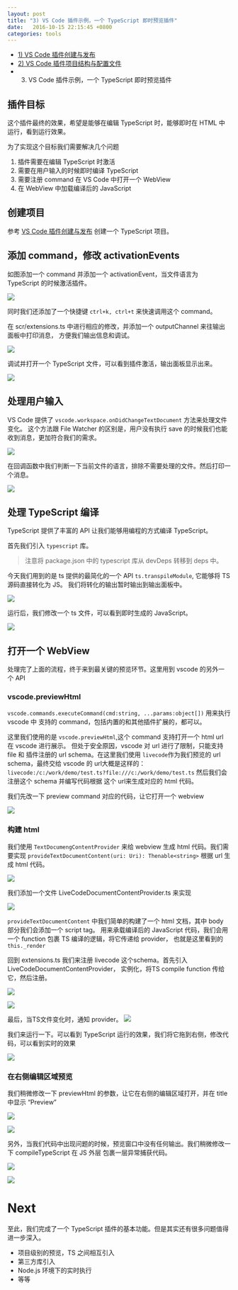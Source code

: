 ```yaml
---
layout: post
title: "3) VS Code 插件示例，一个 TypeScript 即时预览插件"
date:   2016-10-15 22:15:45 +0800
categories: tools
---
```



* [1) VS Code 插件创建与发布](/tools/2016/10/13/getting-started-with-vscode-ext/)
* [2) VS Code 插件项目结构与配置文件](/tools/2016/10/14/vscode-ext-what-is-in-the-project/)
* 3) VS Code 插件示例，一个 TypeScript 即时预览插件

## 插件目标

这个插件最终的效果，希望是能够在编辑 TypeScript 时，能够即时在 HTML 中运行，看到运行效果。

为了实现这个目标我们需要解决几个问题

1. 插件需要在编辑 TypeScript 时激活
2. 需要在用户输入的时候即时编译 TypeScript
3. 需要注册 command 在 VS Code 中打开一个 WebView
4. 在 WebView 中加载编译后的 JavaScript

<!--more-->

## 创建项目

参考 [VS Code 插件创建与发布](/tools/2016/10/13/getting-started-with-vscode-ext/) 创建一个
TypeScript 项目。

## 添加 command，修改 activationEvents

如图添加一个 command 并添加一个 activationEvent，当文件语言为 TypeScript 的时候激活插件。

![](http://imzc.me/public/images/openchina2016/addtscommands.jpg)

同时我们还添加了一个快捷键 `ctrl+k, ctrl+t` 来快速调用这个 command。

在 scr/extensions.ts 中进行相应的修改，并添加一个 outputChannel 来往输出面板中打印消息，
方便我们输出信息和调试。

![](http://imzc.me/public/images/openchina2016/2regcommands.jpg)

调试并打开一个 TypeScript 文件，可以看到插件激活，输出面板显示出来。

![](http://imzc.me/public/images/openchina2016/2run.png)

## 处理用户输入

VS Code 提供了 `vscode.workspace.onDidChangeTextDocument` 方法来处理文件变化。
这个方法跟 File Watcher 的区别是，用户没有执行 save 的时候我们也能收到消息，更加符合我们的需求。

![](http://imzc.me/public/images/openchina2016/3handlechanges.jpg)

在回调函数中我们判断一下当前文件的语言，排除不需要处理的文件。然后打印一个消息。

![](http://imzc.me/public/images/openchina2016/3output.jpg)

## 处理 TypeScript 编译

TypeScript 提供了丰富的 API 让我们能够用编程的方式编译 TypeScript。

首先我们引入 `typescript` 库。

> 注意将 package.json 中的 typescript 库从 devDeps 转移到 deps 中。

今天我们用到的是 ts 提供的最简化的一个 API `ts.transpileModule`, 它能够将 TS 源码直接转化为 JS。
我们将转化的输出暂时输出到输出面板中。

![](http://imzc.me/public/images/openchina2016/4compile.jpg)

运行后，我们修改一个 ts 文件，可以看到即时生成的 JavaScript。

![](http://imzc.me/public/images/openchina2016/4output.jpg)

## 打开一个 WebView

处理完了上面的流程，终于来到最关键的预览环节。这里用到 vscode 的另外一个 API

### vscode.previewHtml
`vscode.commands.executeCommand(cmd:string, ...params:object[])` 用来执行 vscode 中
支持的 command，包括内置的和其他插件扩展的，都可以。 

这里我们使用的是 `vscode.previewHtml`,这个 command 支持打开一个 html url 在 vscode 进行展示。
但处于安全原因，vscode 对 url 进行了限制，只能支持 file 和 插件注册的 url schema。在这里我们使用
`livecode`作为我们预览的 url schema，最终交给 vscode 的 url大概是这样的：`livecode:/c:/work/demo/test.ts?file:///c:/work/demo/test.ts`
然后我们会注册这个 schema 并编写代码根据 这个 url来生成对应的 html 代码。

我们先改一下 preview command 对应的代码，让它打开一个 webview

![](http://imzc.me/public/images/openchina2016/5openhtml.jpg)

### 构建 html
我们使用 `TextDocumengContentProvider` 来给 webview 生成 html 代码。我们需要实现 
`provideTextDocumentContent(uri: Uri): Thenable<string>` 根据 url 生成 html 代码。

![](http://imzc.me/public/images/openchina2016/6provider.jpg)

我们添加一个文件 LiveCodeDocumentContentProvider.ts 来实现

![](http://imzc.me/public/images/openchina2016/6livecodeprovide6r.jpg)

`provideTextDocumentContent` 中我们简单的构建了一个 html 文档，其中 body 部分我们会添加一个 script tag。
用来承载编译后的 JavaScript 代码，我们会用一个 function 包裹 TS 编译的逻辑，将它传递给 provider，
也就是这里看到的 `this._render`

回到 extensions.ts 我们来注册 livecode 这个schema。首先引入 LiveCodeDocumentContentProvider，
实例化，将TS compile function 传给它，然后注册。

![](http://imzc.me/public/images/openchina2016/6reg.jpg)


![](http://imzc.me/public/images/openchina2016/6compile.jpg)

最后，当TS文件变化时，通知 provider。
![](http://imzc.me/public/images/openchina2016/6update.jpg)

我们来运行一下。可以看到 TypeScript 运行的效果，我们将它拖到右侧，修改代码，可以看到实时的效果

![](http://imzc.me/public/images/openchina2016/6preview.jpg)

### 在右侧编辑区域预览
我们稍微修改一下 previewHtml 的参数，让它在右侧的编辑区域打开，并在 title 中显示 “Preview”

![](http://imzc.me/public/images/openchina2016/7columntitle.jpg)

![](http://imzc.me/public/images/openchina2016/7preview.jpg)

另外，当我们代码中出现问题的时候，预览窗口中没有任何输出。我们稍微修改一下 compileTypeScript 在 JS 外层
包裹一层异常捕获代码。

![](http://imzc.me/public/images/openchina2016/7trycatch.jpg)


![](http://imzc.me/public/images/openchina2016/7error.jpg)

# Next
至此，我们完成了一个 TypeScript 插件的基本功能。但是其实还有很多问题值得进一步深入。

* 项目级别的预览，TS 之间相互引入
* 第三方库引入
* Node.js 环境下的实时执行
* 等等








